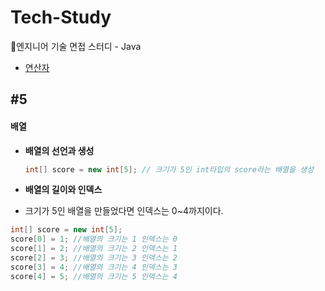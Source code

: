 # Tech-Study
📂엔지니어 기술 면접 스터디 - Java
- [연산자](#5)

 ## #5
#### 배열

- **배열의 선언과 생성**
  ```Java
  int[] score = new int[5]; // 크기가 5인 int타입의 score라는 배열을 생성
  ```
  
- **배열의 길이와 인덱스** 
 - 크기가 5인 배열을 만들었다면 인덱스는 0~4까지이다.
  ```Java
  int[] score = new int[5];
  score[0] = 1; //배열의 크기는 1 인덱스는 0
  score[1] = 2; //배열의 크기는 2 인덱스는 1
  score[2] = 3; //배열의 크기는 3 인덱스는 2
  score[3] = 4; //배열의 크기는 4 인덱스는 3
  score[4] = 5; //배열의 크기는 5 인덱스는 4
  ```

